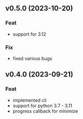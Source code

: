 ## v0.5.0 (2023-10-20)

### Feat

- support for 3.12

### Fix

- fixed various bugs

## v0.4.0 (2023-09-21)

### Feat

- implemented cli
- support for python 3.7 - 3.11
- progress callback for minimize

